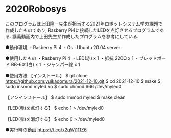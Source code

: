 # 2020Robosys

このプログラムは上田隆一先生が担当する2021年ロボットシステム学の課題で作成したものであり,  Rasberry Pi4に接続したLEDを点灯させるプログラムである.
講義動画内で上田先生が作成したプログラムを参考にしている. 

●動作環境
・Rasberry Pi 4 
・Os : Ubuntu 20.04 server

●使用したもの
・Rasberry Pi 4
・LED(赤) x 1
・抵抗 220Ω x 1
・ブレッドボード BB-601(白) x 1
・ジャンパー線 x 1

●使用方法
【インストール】
$ git clone https://github.com:yuikadomura/2021-12-10.git
$ cd 2021-12-10
$ make
$ sudo insmod myled.ko
$ sudo chmod 666 /dev/myled0

【アンインストール】
$ sudo rmmod myled
$ make clean

【LED(赤)を点灯する】
$ echo 1 > /dev/myled0

【LED(赤)を消灯する】
$ echo 0 > /dev/myled0

●実行時の動画
https://t.co/x2qWj111Z6

